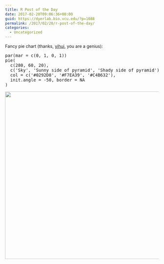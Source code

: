 ```yaml
---
title: R Post of the Day
date: 2017-02-20T09:06:36+00:00
guid: https://dyerlab.bio.vcu.edu/?p=1088
permalink: /2017/02/20/r-post-of-the-day/
categories:
  - Uncategorized
---
```

Fancy pie chart (thanks, [yihui](https://github.com/yihui), you are a genius):

<pre class="lang:r decode:true">par(mar = c(0, 1, 0, 1))
pie(
  c(280, 60, 20),
  c('Sky', 'Sunny side of pyramid', 'Shady side of pyramid'),
  col = c('#0292D8', '#F7EA39', '#C4B632'),
  init.angle = -50, border = NA
)</pre>

<img class="aligncenter wp-image-1089 size-large" src="wp-content/uploads/2017/02/pie-1-1024x731.png" width="768" height="548" srcset="wp-content/uploads/2017/02/pie-1-1024x731.png 1024w, wp-content/uploads/2017/02/pie-1-300x214.png 300w, wp-content/uploads/2017/02/pie-1-768x549.png 768w, wp-content/uploads/2017/02/pie-1.png 1344w" sizes="(max-width: 768px) 100vw, 768px" />
